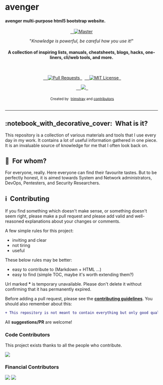 # avenger

#### avenger multi-purpose html5 bootstrap website.

<p align="center">
<a href="https://github.com/trimstray/the-book-of-secret-knowledge">  
   <img src="https://github.com/trimstray/the-book-of-secret-knowledge/blob/master/static/img/the-book-of-secret-knowledge-preview.png" alt="Master">
</a>  
</p>

<p align="center">"<i>Knowledge is powerful, be careful how you use it!</i>"</p>

<h4 align="center">A collection of inspiring lists, manuals, cheatsheets, blogs, hacks, one-liners, cli/web tools, and more.</h4>

<br>  
<p align="center">  
 <a href="https://github.com/trimstray/the-book-of-secret-knowledge/pulls">
   <img src="https://img.shields.io/badge/PRs-welcome-brightgreen.svg?longCache=true" alt="Pull Requests">
 </a>  
 <a href="LICENSE.md">  
   <img src="https://img.shields.io/badge/License-MIT-lightgrey.svg?longCache=true" alt="MIT License">  
 </a>  
</p>

<p align="center">
 <a href="https://twitter.com/trimstray" target="_blank">  
   <img src="https://img.shields.io/twitter/follow/trimstray.svg?logo=twitter">  
 </a>  
</p>

<div align="center">  
 <sub>Created by  
 <a href="https://twitter.com/trimstray">trimstray</a> and  
<a href="https://github.com/trimstray/the-book-of-secret-knowledge/graphs/contributors">contributors</a>
</div>

<br>

****

## :notebook_with_decorative\_cover:  What is it?

This repository is a collection of various materials and tools that I use every day in my work. It contains a lot of useful information gathered in one piece. It is an invaluable source of knowledge for me that I often look back on.

## :restroom:  For whom?

For everyone, really. Here everyone can find their favourite tastes. But to be perfectly honest, it is aimed towards System and Network administrators, DevOps, Pentesters, and Security Researchers.

## :information_source:  Contributing

If you find something which doesn't make sense, or something doesn't seem right, please make a pull request and please add valid and well-reasoned explanations about your changes or comments.

A few simple rules for this project:

- inviting and clear  
- not tiring  
- useful

These below rules may be better:

  - easy to contribute to (Markdown + HTML ...)
- easy to find (simple TOC, maybe it's worth extending them?)

Url marked **\*** is temporary unavailable. Please don't delete it without confirming that it has permanently expired.

Before adding a pull request, please see the **[contributing guidelines](.github/CONTRIBUTING.md)**. You should also remember about this:

```diff
+ This repository is not meant to contain everything but only good quality stuff.
```

All **suggestions/PR** are welcome!

### Code Contributors

This project exists thanks to all the people who contribute.

<a href="https://github.com/trimstray/the-book-of-secret-knowledge/graphs/contributors"><img src="https://opencollective.com/the-book-of-secret-knowledge/contributors.svg?width=890&button=false"></a>

### Financial Contributors

<p align="left">
  <a href="https://opencollective.com/the-book-of-secret-knowledge" alt="Financial Contributors on Open Collective">
    <img src="https://img.shields.io/opencollective/backers/the-book-of-secret-knowledge?style=for-the-badge&color=FF4500&labelColor=A9A9A9"></a>
  </a>
  <a href="https://opencollective.com/the-book-of-secret-knowledge" alt="Financial Contributors on Open Collective">
    <img src="https://img.shields.io/opencollective/sponsors/the-book-of-secret-knowledge?style=for-the-badge&color=FF4500&labelColor=A9A9A9"></a>
  </a>
</p>
